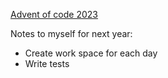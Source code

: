 [Advent of code 2023](https://adventofcode.com/2023)

Notes to myself for next year:

- Create work space for each day
- Write tests
